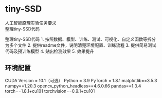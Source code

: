 # tiny-SSD
人工智能原理实验任务要求  
整理tiny-SSD代码  

整理tiny-SSD代码 1. 按照数据、模型、训练、测试、可视化、自定义函数等拆分为多个文件 2. 提供readme文件，说明清楚环境配置、训练流程 3. 提供简易测试代码及预训练模型 4. 贴出检测效果 5. 效果提升 
## 环境配置
CUDA Version = 10.1（可选）
Python = 3.9
PyTorch = 1.8.1
matplotlib==3.5.3
numpy==1.20.3
opencv_python_headless==4.6.0.66
pandas==1.3.4
torch==1.8.1+cu101
torchvision==0.9.1+cu101
